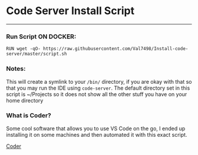 # Code Server Install Script
___

### Run Script ON DOCKER:
```RUN wget -qO- https://raw.githubusercontent.com/Val7498/Install-code-server/master/script.sh ```

### Notes:


This will create a symlink to your `/bin/` directory, if you are okay with that so that you may run the IDE using `code-server`.
The default directory set in this script is ~/Projects so it does not show all the other stuff you have on your home directory

### What is Coder?

Some cool software that allows you to use VS Code on the go, I ended up installing it on some machines and then automated it with this exact script.


[Coder](http://coder.com)
